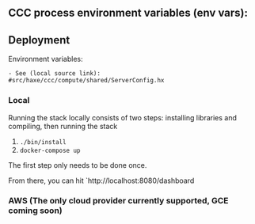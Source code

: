 
## CCC process environment variables (env vars):

## Deployment

Environment variables:

	- See (local source link): #src/haxe/ccc/compute/shared/ServerConfig.hx

### Local

Running the stack locally consists of two steps: installing libraries and compiling, then running the stack

 1. `./bin/install`
 2. `docker-compose up`

The first step only needs to be done once.

From there, you can hit `http://localhost:8080/dashboard

### AWS (The only cloud provider currently supported, GCE coming soon)
